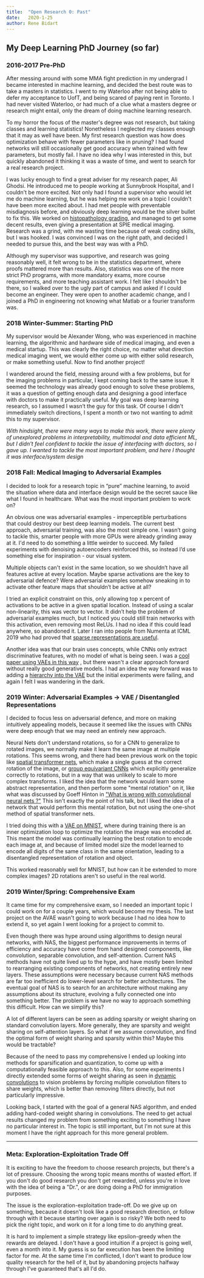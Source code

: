 ```yaml
---
title:  "Open Research 0: Past"
date:   2020-1-25
author: Rene Bidart
---
```

## My Deep Learning PhD Journey (so far)

### 2016-2017 Pre-PhD
After messing around with some MMA fight prediction in my undergrad I became interested in machine learning, and decided the best route was to take a masters in statistics. I went to my Waterloo after not being able to defer my acceptance to UofT, and being scared of paying rent in Toronto. I had never visited Waterloo, or had much of a clue what a masters degree or research might entail, only the dream of doing machine learning research.

To my horror the focus of the master's degree was not research, but taking classes and learning statistics!  Nonetheless I neglected my classes enough that it may as well have been. My first research question was how does optimization behave with fewer parameters like in pruning? I had found networks will still occasionally get good accuracy when trained with few parameters, but mostly fail. I have no idea why I was interested in this, but quickly abandoned it thinking it was a waste of time, and went to search for a real research project.

I was lucky enough to find a great adviser for my research paper, Ali Ghodsi. He introduced me to people working at Sunnybrook Hospital, and I couldn't be more excited. Not only had I found a supervisor who would let me do machine learning, but he was helping me work on a topic I couldn't have been more excited about. I had met people with preventable misdiagnosis before, and obviously deep learning would be the silver bullet to fix this.  We worked on  [histopathology grading](http://www.renebidart.com/files/nuclei.pdf), and managed to get some decent results, even giving a presentation at SPIE medical imaging. Research was a grind, with me wasting time because of weak coding skills, but I was hooked.  I was convinced I was on the right path, and decided I needed to pursue this, and the best way was with a PhD.

Although my supervisor was supportive, and research was going reasonably well, it felt wrong to be in the statistics department, where proofs mattered more than results. Also, statistics was one of the more strict PhD programs, with more mandatory exams, more course requirements, and more teaching assistant work. I felt like I shouldn't be there, so I walked over to the ugly part of campus and asked if I could become an engineer. They were open to another academic change, and I joined a PhD in engineering not knowing what Matlab or a fourier transform was. 


### 2018 Winter-Summer: Starting PhD
My supervisor would be Alexander Wong, who was experienced in machine learning, the algorithmic and hardware side of medical imaging,  and even a medical startup. This was clearly the right choice, no matter what direction medical imaging went, we would either come up with either solid research, or make something useful. Now to find another project!

I wandered around the field, messing around with a few problems, but for the imaging problems in particular, I kept coming back to the same issue. It seemed the technology was already good enough to solve these problems, it was a question of getting enough data and designing a good interface with doctors to make it practically useful. My goal was deep learning research, so I assumed I wasn’t the guy for this task. Of course I didn't immediately switch directions, I spent a month or two not wanting to admit this to my supervisor.

*With hindsight, there were many ways to make this work, there were plenty of unexplored problems in interpretability, multimodal and data efficient ML, but I didn't feel confident to tackle the issue of interfacing with doctors, so I gave up. I wanted to tackle the most important problem, and here I thought it was interface/system design*

### 2018 Fall: Medical Imaging to Adversarial Examples
I decided to look for a research topic in “pure” machine learning, to avoid the situation where data and interface design would be the secret sauce like what I found in healthcare. What was the most important problem to work on?

An obvious one was adversarial examples - imperceptible perturbations that could destroy our best deep learning models. The current best approach, adversarial training,  was also the most simple one. I wasn’t going to tackle this,  smarter people with more GPUs were already grinding away at it. I'd need to do something a little weirder to succeed. My failed experiments with denoising autoencoders reinforced this, so instead I’d use something else for inspiration - our visual system. 

Multiple objects can't exist in the same location, so we shouldn’t have all features active at every location. Maybe sparse activations are the key to adversarial defence? Were adversarial examples somehow sneaking in to activate other feature maps that shouldn’t be active at all?

I tried an explicit constraint on this, only allowing top x percent of activations to be active in a given spatial location. Instead of using a scalar non-linearity, this was vector to vector. It didn’t help the problem of adversarial examples much, but I noticed you could still train networks with this activation, even removing most ReLUs. I had no idea if this could lead anywhere, so abandoned it. Later I ran into people from Numenta at ICML 2019 who had proved that [sparse representations are useful](https://arxiv.org/abs/1903.11257). 

Another idea was that our brain uses concepts, while CNNs only extract discriminative features, with no model of what is being seen. I was a [cool paper using VAEs in this way](https://arxiv.org/abs/1805.09190) , but there wasn't a clear approach forward without really good generative models. I had an idea the way forward was to adding a [hierarchy into the VAE](https://github.com/renebidart/hvae) but the initial experiments were failing, and again I felt I was wandering in the dark.

### 2019 Winter: Adversarial Examples -> VAE / Disentangled Representations
I decided to focus less on adversarial defence, and more on making intuitively appealing models, because it seemed like the issues with CNNs were deep enough that we may need an entirely new approach. 

Neural Nets don't understand rotations, so for a CNN to generalize to rotated images, we normally make it learn the same image at multiple rotations. This seems wrong, and there had been previous work on the topic like [spatial transformer nets](https://arxiv.org/abs/1506.02025), which make a single guess at the correct rotation of the image, or [group equivariant CNNs](http://proceedings.mlr.press/v48/cohenc16.pdf) which explicitly generalize correctly to rotations, but in a way that was unlikely to scale to more complex transforms. I liked the idea that the network would learn some abstract representation, and then perform some "mental rotation" on it,  like what was discussed by Goeff Hinton in ["What is wrong with convolutional neural nets ?"](http://www.youtube.com/watch?v=rTawFwUvnLE&t=19m50s) This isn't exactly the point of his talk, but I liked the idea of a network that would perform this mental rotation, but not using the one-shot method of spatial transformer nets.

I tried doing this with a [VAE on MNIST](https://arxiv.org/abs/1905.05300), where during training there is an inner optimization loop to optimize the rotation the image was encoded at. This meant the model was continually learning the best rotation to encode each image at, and because of limited model size the model learned to encode all digits of the same class in the same orientation, leading to a disentangled representation of rotation and object.

This worked reasonably well for MNIST, but how can it be extended to more complex images? 2D rotations aren't so useful in the real world.


### 2019 Winter/Spring: Comprehensive Exam
It came time for my comprehensive exam, so I needed an important topic I could work on for a couple years, which would become my thesis. The last project on the AVAE wasn't going to work because I had no idea how to extend it, so yet again I went looking for a project to commit to.

Even though there was hype around using algorithms to design neural networks, with NAS, the biggest performance improvements in terms of efficiency and accuracy have come from hand designed components, like convolution, separable convolution, and self-attention. Current NAS methods have not quite lived up to the hype, and have mostly been limited to rearranging existing components of networks, not creating entirely new layers. These assumptions were necessary because current NAS methods are far too inefficient do lower-level search for better architectures. The eventual goal of NAS is to search for an architecture without making any assumptions about its structure, evolving a fully connected one into something better. The problem is we have no way to approach something this difficult. How can we simplify this?

A lot of different layers can be seen as adding sparsity or weight sharing on standard convolution layers. More generally, they are sparsity and weight sharing on self-attention layers. So what if we assume convolution, and find the optimal form of weight sharing and sparsity within this? Maybe this would be tractable?

Because of the need to pass my comprehensive I ended up looking into methods for sparsification and quantization, to come up with a computationally feasible approach to this. Also, for some experiments I directly extended some forms of weight sharing as seen in [dynamic convolutions](https://arxiv.org/abs/1901.10430) to vision problems by forcing multiple convolution filters to share weights, which is better than removing filters directly, but not particularly impressive.

Looking back, I started with the goal of a general NAS algorithm, and ended adding hard-coded weight sharing in convolutions. The need to get actual results changed my problem from something exciting to something I have no particular interest in. The topic is still important, but I'm not sure at this moment I have the right approach for this more general problem.

_______

### Meta: Exploration-Exploitation Trade Off
It is exciting to have the freedom to choose research projects, but there's a lot of pressure. Choosing the wrong topic means months of wasted effort. If you don't do good research you don't get rewarded, unless you're in love with the idea of being a "Dr.", or are doing doing a PhD for immigration purposes.

The issue is the exploration-exploitation trade-off. Do we give up on something, because it doesn't look like a good research direction, or follow through with it because starting over again is so risky?  We both need to pick the right topic, and work on it for a long time to do anything great.

It is hard to implement a simple strategy like epsilon-greedy when the rewards are delayed. I don't have a good intuition if a project is going well, even a month into it. My guess is so far execution has been the limiting factor for me. At the same time I'm conflicted, I don't want to produce low quality research for the hell of it, but by abandoning projects halfway through I've guaranteed that's all I'd do.










